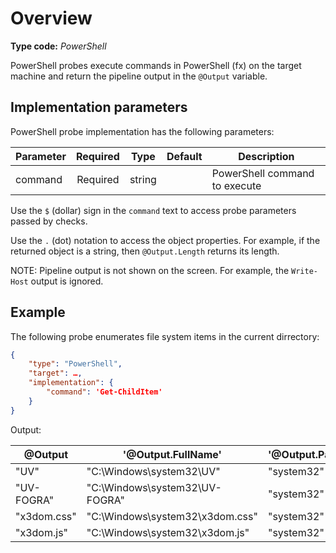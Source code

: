 # Overview

**Type code:** *PowerShell*

PowerShell probes execute commands in PowerShell (fx) on the target machine and return the pipeline output in the `@Output` variable.

## Implementation parameters

PowerShell probe implementation has the following parameters:

|Parameter|Required|Type|Default|Description|
|---|:-:|:-:|:-:|---|
|command|Required|string||PowerShell command to execute|

Use the `$` (dollar) sign in the `command` text to access probe parameters passed by checks.

Use the `.` (dot) notation to access the object properties. For example, if the returned object is a string, then `@Output.Length` returns its length.

NOTE: Pipeline output is not shown on the screen. For example, the `Write-Host` output is ignored.

## Example

The following probe enumerates file system items in the current dirrectory:

```json
{
    "type": "PowerShell",
    "target": …,
    "implementation": {
        "command": 'Get-ChildItem'
    }
}
```

Output:

|@Output|'@Output.FullName'|'@Output.Parent.Name'|
|-|-|-|
|"UV"|"C:\Windows\system32\UV"|"system32"|
|"UV-FOGRA"|"C:\Windows\system32\UV-FOGRA"|"system32"|
|"x3dom.css"|"C:\Windows\system32\x3dom.css"|"system32"|
|"x3dom.js"|"C:\Windows\system32\x3dom.js"|"system32"|
